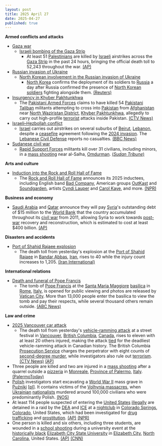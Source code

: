 ```yaml
---
layout: post
title: 2025 April 27
date: 2025-04-27
published: true
---
```



**Armed conflicts and attacks**

* [Gaza war](https://en.wikipedia.org/wiki/Gaza_war "Gaza war")
  + [Israeli bombing of the Gaza Strip](https://en.wikipedia.org/wiki/Israeli_bombing_of_the_Gaza_Strip "Israeli bombing of the Gaza Strip")
    - At least 51 [Palestinians](https://en.wikipedia.org/wiki/Palestinians "Palestinians") are killed by [Israeli](https://en.wikipedia.org/wiki/Israel "Israel") airstrikes across the [Gaza Strip](https://en.wikipedia.org/wiki/Gaza_Strip "Gaza Strip") in the past 24 hours, bringing the official death toll to 52,243 throughout the war. [(AP)](https://apnews.com/article/israel-palestinians-hamas-war-news-04-27-2025-484d00da53700e6d08e0e9f360be976f)
* [Russian invasion of Ukraine](https://en.wikipedia.org/wiki/Russian_invasion_of_Ukraine "Russian invasion of Ukraine")
  + [North Korean involvement in the Russian invasion of Ukraine](https://en.wikipedia.org/wiki/North_Korean_involvement_in_the_Russian_invasion_of_Ukraine "North Korean involvement in the Russian invasion of Ukraine")
    - [North Korea](https://en.wikipedia.org/wiki/North_Korea "North Korea") confirms the deployment of its soldiers to [Russia](https://en.wikipedia.org/wiki/Russia "Russia") a day after Russia confirmed the presence of [North Korean soldiers](https://en.wikipedia.org/wiki/Korean_People%27s_Army "Korean People's Army") fighting alongside them. [(Reuters)](https://www.reuters.com/world/north-korea-confirms-troop-deployment-russia-first-time-kcna-report-2025-04-27/)
* [Insurgency in Khyber Pakhtunkhwa](https://en.wikipedia.org/wiki/Insurgency_in_Khyber_Pakhtunkhwa "Insurgency in Khyber Pakhtunkhwa")
  + The [Pakistani Armed Forces](https://en.wikipedia.org/wiki/Pakistani_Armed_Forces "Pakistani Armed Forces") claims to have killed 54 [Pakistani Taliban](https://en.wikipedia.org/wiki/Pakistani_Taliban "Pakistani Taliban") militants attempting to cross into [Pakistan](https://en.wikipedia.org/wiki/Pakistan "Pakistan") from [Afghanistan](https://en.wikipedia.org/wiki/Afghanistan "Afghanistan") near [North Waziristan District](https://en.wikipedia.org/wiki/North_Waziristan_District "North Waziristan District"), [Khyber Pakhtunkhwa](https://en.wikipedia.org/wiki/Khyber_Pakhtunkhwa "Khyber Pakhtunkhwa"), allegedly to carry out high-profile [terrorist](https://en.wikipedia.org/wiki/Terrorism "Terrorism") attacks inside Pakistan. [(CTV News)](https://www.ctvnews.ca/world/article/pakistani-troops-kill-54-militants-attempting-to-sneak-into-pakistan-from-afghanistan/)
* [Israeli–Hezbollah conflict](https://en.wikipedia.org/wiki/Israel%E2%80%93Hezbollah_conflict_%282023%E2%80%93present%29 "Israel–Hezbollah conflict (2023–present)")
  + [Israel](https://en.wikipedia.org/wiki/Israel "Israel") carries out airstrikes on several suburbs of [Beirut](https://en.wikipedia.org/wiki/Beirut "Beirut"), [Lebanon](https://en.wikipedia.org/wiki/Lebanon "Lebanon"), despite a [ceasefire](https://en.wikipedia.org/wiki/Ceasefire "Ceasefire") agreement following the [2024 invasion](https://en.wikipedia.org/wiki/2024_Israeli_invasion_of_Lebanon "2024 Israeli invasion of Lebanon"). The [Lebanese Civil Defense](https://en.wikipedia.org/wiki/Lebanese_Civil_Defense "Lebanese Civil Defense") reports no casualties. [(BBC News)](https://www.bbc.com/news/articles/c9qw3z5xplro)
* [Sudanese civil war](https://en.wikipedia.org/wiki/Sudanese_civil_war_%282023-present%29 "Sudanese civil war (2023-present)")
  + [Rapid Support Forces](https://en.wikipedia.org/wiki/Rapid_Support_Forces "Rapid Support Forces") militants kill over 31 civilians, including minors, in a [mass shooting](https://en.wikipedia.org/wiki/Mass_shooting "Mass shooting") near al-Salha, [Omdurman](https://en.wikipedia.org/wiki/Omdurman "Omdurman"). [(*Sudan Tribune*)](https://sudantribune.com/article300188/)

**Arts and culture**

* [Induction into the Rock and Roll Hall of Fame](https://en.wikipedia.org/wiki/List_of_Rock_and_Roll_Hall_of_Fame_inductees "List of Rock and Roll Hall of Fame inductees")
  + The [Rock and Roll Hall of Fame](https://en.wikipedia.org/wiki/Rock_and_Roll_Hall_of_Fame "Rock and Roll Hall of Fame") announces its 2025 inductees, including English band [Bad Company](https://en.wikipedia.org/wiki/Bad_Company "Bad Company"), American groups [OutKast](https://en.wikipedia.org/wiki/OutKast "OutKast") and [Soundgarden](https://en.wikipedia.org/wiki/Soundgarden "Soundgarden"), artists [Cyndi Lauper](https://en.wikipedia.org/wiki/Cyndi_Lauper "Cyndi Lauper") and [Carol Kaye](https://en.wikipedia.org/wiki/Carol_Kaye "Carol Kaye"), and more. [(NPR)](https://www.npr.org/2025/04/27/nx-s1-5375935/2025-rock-roll-hall-of-fame-inductees)

**Business and economy**

* [Saudi Arabia](https://en.wikipedia.org/wiki/Saudi_Arabia "Saudi Arabia") and [Qatar](https://en.wikipedia.org/wiki/Qatar "Qatar") announce they will pay [Syria](https://en.wikipedia.org/wiki/Syria "Syria")'s outstanding debt of $15 million to the [World Bank](https://en.wikipedia.org/wiki/World_Bank "World Bank") that the country accumulated throughout its [civil war](https://en.wikipedia.org/wiki/Syrian_civil_war "Syrian civil war") from 2011, allowing Syria to work towards [post-war](https://en.wikipedia.org/wiki/Post-war "Post-war") recovery and reconstruction, which is estimated to cost at least $400 billion. [(AP)](https://apnews.com/article/qatar-saudi-arabia-syria-world-bank-debt-15-million-reconstruction-a2f6c6ff00ed6ff131d8169f18f90446)

**Disasters and accidents**

* [Port of Shahid Rajaee explosion](https://en.wikipedia.org/wiki/Port_of_Shahid_Rajaee_explosion "Port of Shahid Rajaee explosion")
  + The death toll from yesterday's explosion at the [Port of Shahid Rajaee](https://en.wikipedia.org/wiki/Port_of_Shahid_Rajaee "Port of Shahid Rajaee") in [Bandar Abbas](https://en.wikipedia.org/wiki/Bandar_Abbas "Bandar Abbas"), [Iran](https://en.wikipedia.org/wiki/Iran "Iran"), rises to 40 while the injury count increases to 1,205. [(Iran International)](https://www.iranintl.com/en/liveblog/202504261552)

**International relations**

* [Death and funeral of Pope Francis](https://en.wikipedia.org/wiki/Death_and_funeral_of_Pope_Francis "Death and funeral of Pope Francis")
  + The tomb of [Pope Francis](https://en.wikipedia.org/wiki/Pope_Francis "Pope Francis") at the [Santa Maria Maggiore](https://en.wikipedia.org/wiki/Santa_Maria_Maggiore "Santa Maria Maggiore") [basilica](https://en.wikipedia.org/wiki/Basilica "Basilica") in [Rome](https://en.wikipedia.org/wiki/Rome "Rome"), [Italy](https://en.wikipedia.org/wiki/Italy "Italy"), is opened for public viewing and photos are released by [Vatican City](https://en.wikipedia.org/wiki/Vatican_City "Vatican City"). More than 13,000 people enter the basilica to view the tomb and pay their respects, while several thousand others remain outside. [(ABC News)](https://abcnews.go.com/International/vatican-release-pictures-pope-francis-tomb/story?id=121209448)

**Law and crime**

* [2025 Vancouver car attack](https://en.wikipedia.org/wiki/2025_Vancouver_car_attack "2025 Vancouver car attack")
  + The death toll from yesterday's [vehicle-ramming attack](https://en.wikipedia.org/wiki/Vehicle-ramming_attack "Vehicle-ramming attack") at a street festival in [Vancouver](https://en.wikipedia.org/wiki/Vancouver "Vancouver"), [British Columbia](https://en.wikipedia.org/wiki/British_Columbia "British Columbia"), [Canada](https://en.wikipedia.org/wiki/Canada "Canada"), rises to eleven with at least 20 others injured, making the attack [tied](https://en.wikipedia.org/wiki/2018_Toronto_van_attack "2018 Toronto van attack") for the deadliest vehicle-ramming attack in Canadian history. The British Columbia [Prosecution Service](https://en.wikipedia.org/wiki/Public_Prosecution_Service_of_Canada "Public Prosecution Service of Canada") charges the perpetrator with eight counts of [second-degree murder](https://en.wikipedia.org/wiki/Homicide_%28Canadian_law%29#Offences "Homicide (Canadian law)"), while investigators also rule out [terrorism](https://en.wikipedia.org/wiki/Terrorism "Terrorism"). [(CTV News)](https://www.ctvnews.ca/federal-election-2025/article/death-toll-in-vancouver-suv-attack-rises-to-11-live-updates-here/) [(AP)](https://apnews.com/article/canada-vancouver-filipino-festival-deaths-car-6635b400430a7015341d3ca0c4c1e7fb)
* Three people are killed and two are injured in a [mass shooting](https://en.wikipedia.org/wiki/Mass_shooting "Mass shooting") after a quarrel outside a [pizzeria](https://en.wikipedia.org/wiki/Pizzeria "Pizzeria") in [Monreale](https://en.wikipedia.org/wiki/Monreale "Monreale"), [Province of Palermo](https://en.wikipedia.org/wiki/Province_of_Palermo "Province of Palermo"), [Italy](https://en.wikipedia.org/wiki/Italy "Italy"). [(PalermoToday)](https://www.palermotoday.it/cronaca/monreale-spari-omicidi-morti-giovani.html)
* [Polish](https://en.wikipedia.org/wiki/Poland "Poland") investigators start excavating a [World War II](https://en.wikipedia.org/wiki/World_War_II "World War II") mass grave in [Puźniki](/w/index.php?title=Pu%C5%BAniki&action=edit&redlink=1 "Puźniki (page does not exist)") [[pl](https://pl.wikipedia.org/wiki/Pu%C5%BAniki "pl:Puźniki")]. It contains victims of the [Volhynia massacres](https://en.wikipedia.org/wiki/Volhynia_massacres "Volhynia massacres"), when [Ukrainian](https://en.wikipedia.org/wiki/Ukraine "Ukraine") [nationalists](https://en.wikipedia.org/wiki/Organisation_of_Ukrainian_Nationalists "Organisation of Ukrainian Nationalists") murdered around 100,000 civilians who were predominantly Polish. [(NOS)](https://nos.nl/artikel/2565181-polen-begonnen-met-opgraven-massagraf-uit-wo-ii-in-oekraine)
* At least 114 people suspected of entering the [United States](https://en.wikipedia.org/wiki/United_States "United States") [illegally](https://en.wikipedia.org/wiki/Illegal_immigration_in_the_United_States "Illegal immigration in the United States") are detained in a raid by the [DEA](https://en.wikipedia.org/wiki/Drug_Enforcement_Administration "Drug Enforcement Administration") and [ICE](https://en.wikipedia.org/wiki/Immigration_and_Customs_Enforcement "Immigration and Customs Enforcement") at a [nightclub](https://en.wikipedia.org/wiki/Nightclub "Nightclub") in [Colorado Springs](https://en.wikipedia.org/wiki/Colorado_Springs "Colorado Springs"), [Colorado](https://en.wikipedia.org/wiki/Colorado "Colorado"), United States, which had been investigated for [drug trafficking](https://en.wikipedia.org/wiki/Drug_trafficking "Drug trafficking") and [prostitution](https://en.wikipedia.org/wiki/Prostitution "Prostitution"). [(AP)](https://apnews.com/article/colorado-nightclub-raid-immigration-c0e46855c2a8b18d532560f12158e394) [(NPR)](https://www.npr.org/2025/04/27/nx-s1-5378668/the-dea-says-114-immigrants-in-the-u-s-illegally-were-arrested-at-a-colorado-nightclub)
* One person is killed and six others, including three students, are wounded in a [school shooting](https://en.wikipedia.org/wiki/School_shooting "School shooting") during a university event at the [historically black](https://en.wikipedia.org/wiki/Historically_black_colleges_and_universities "Historically black colleges and universities") [Elizabeth City State University](https://en.wikipedia.org/wiki/Elizabeth_City_State_University "Elizabeth City State University") in [Elizabeth City](https://en.wikipedia.org/wiki/Elizabeth_City "Elizabeth City"), [North Carolina](https://en.wikipedia.org/wiki/North_Carolina "North Carolina"), United States. [(AP)](https://apnews.com/article/elizabeth-city-campus-shooting-0639ce5162a319b93cc677ba8d9985bc) [(CNN)](https://www.cnn.com/2025/04/27/us/ecsu-shooting-nc-elizabeth-city/index.html)
